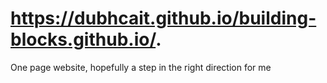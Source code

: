 # https://dubhcait.github.io/building-blocks.github.io/.
One page website, hopefully a step in the right direction for me
